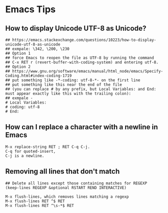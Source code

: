 Emacs Tips
==========

## How to display Unicode UTF-8 as Unicode?

    ## https://emacs.stackexchange.com/questions/10223/how-to-display-unicode-utf-8-as-unicode
    ## exmpale: \342, \200, \230
    ## Option 1
    ## force Emacs to reopen the file as UTF-8 by running the command
    ## C-x RET r (revert-buffer-with-coding-system) and entering utf-8.
    ## Option 2
    ## https://www.gnu.org/software/emacs/manual/html_node/emacs/Specify-Coding.html#index-coding-1719
    ## put something like -*-coding: utf-8-*- on the first line
    ## put something like this near the end of the file
    ## (you can replace # by any prefix, but Local Variables: and End: must appear exactly like this with the trailing colon):
    ## exmpale -
    # Local Variables:
    # coding: utf-8
    # End:

## How can I replace a character with a newline in Emacs

    M-x replace-string RET ; RET C-q C-j.
    C-q for quoted-insert,
    C-j is a newline.

## Removing all lines that don't match

    ## Delete all lines except those containing matches for REGEXP
    (keep-lines REGEXP &optional RSTART REND INTERACTIVE)

    M-x flush-lines, which removes lines matching a regexp
    M-x flush-lines RET ^$ RET
    M-x flush-lines RET ^\s-*$ RET
